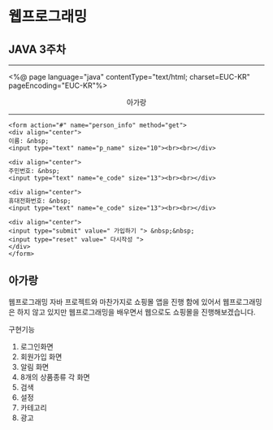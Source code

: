 # 웹프로그래밍
## JAVA 3주차
------------
<%@ page language="java" contentType="text/html; charset=EUC-KR"
    pageEncoding="EUC-KR"%>
<!DOCTYPE html>
<html>
<head>
<meta charset="EUC-KR">
<title>쇼핑몰 가입화면 201810897 오경환</title>
</head>
<body>
	<p style="text-align:center;">아가랑</p> 
	<hr>

	<form action="#" name="person_info" method="get">
	<div align="center">
	이름: &nbsp;
	<input type="text" name="p_name" size="10"><br><br></div>
	
	<div align="center">
	주민번호: &nbsp;
	<input type="text" name="e_code" size="13"><br><br></div>
	
	<div align="center">
	휴대전화번호: &nbsp;
	<input type="text" name="e_code" size="13"><br><br></div>
	
	<div align="center">
	<input type="submit" value=" 가입하기 "> &nbsp;&nbsp;
	<input type="reset" value=" 다시작성 ">
	</div>
	</form>

</body>
</html>

## 아가랑

웹프로그래밍
자바 프로젝트와 마찬가지로 쇼핑몰 앱을 진행 함에 있어서 웹프로그래밍은 하지 않고 있지만 웹프로그래밍을 배우면서
웹으로도 쇼핑몰을 진행해보겠습니다.

구현기능
1. 로그인화면
2. 회원가입 화면
3. 알림 화면
4. 8개의 상품종류 각 화면
5. 검색
6. 설정
7. 카테고리
8. 광고
